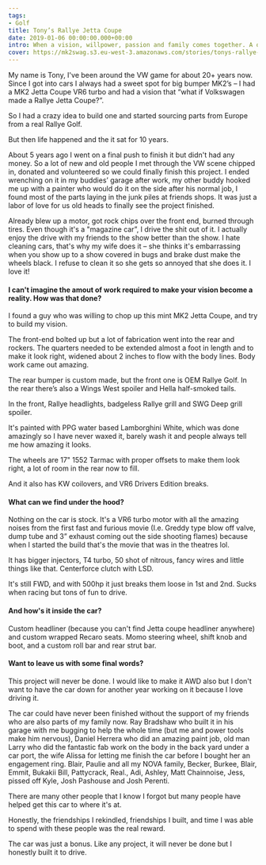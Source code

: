 ```yaml
---
tags:
- Golf
title: Tony’s Rallye Jetta Coupe
date: 2019-01-06 00:00:00.000+00:00
intro: When a vision, willpower, passion and family comes together. A one-of-a-kind MK2.
cover: https://mk2swag.s3.eu-west-3.amazonaws.com/stories/tonys-rallye-jetta-coupe-cover.jpg
---
```


My name is Tony, I've been around the VW game for about 20+ years now. Since I got into cars I always had a sweet spot for big bumper MK2’s – I had a MK2 Jetta Coupe VR6 turbo and had a vision that “what if Volkswagen made a Rallye Jetta Coupe?”.

So I had a crazy idea to build one and started sourcing parts from Europe from a real Rallye Golf.

But then life happened and the it sat for 10 years.

About 5 years ago I went on a final push to finish it but didn't had any money. So a lot of new and old people I met through the VW scene chipped in, donated and volunteered so we could finally finish this project. I ended wrenching on it in my buddies’ garage after work, my other buddy hooked me up with a painter who would do it on the side after his normal job, I found most of the parts laying in the junk piles at friends shops. It was just a labor of love for us old heads to finally see the project finished.

Already blew up a motor, got rock chips over the front end, burned through tires. Even though it's a "magazine car”, I drive the shit out of it. I actually enjoy the drive with my friends to the show better than the show. I hate cleaning cars, that's why my wife does it – she thinks it's embarrassing when you show up to a show covered in bugs and brake dust make the wheels black. I refuse to clean it so she gets so annoyed that she does it. I love it!


#### I can't imagine the amout of work required to make your vision become a reality. How was that done?
I found a guy who was willing to chop up this mint MK2 Jetta Coupe, and try to build my vision.

The front-end bolted up but a lot of fabrication went into the rear and rockers. The quarters needed to be extended almost a foot in length and to make it look right, widened about 2 inches to flow with the body lines. Body work came out amazing.

The rear bumper is custom made, but the front one is OEM Rallye Golf. In the rear there’s also a Wings West spoiler and Hella half-smoked tails.

In the front, Rallye headlights, badgeless Rallye grill and SWG Deep grill spoiler.

It's painted with PPG water based Lamborghini White, which was done amazingly so I have never waxed it, barely wash it and people always tell me how amazing it looks.

The wheels are 17" 1552 Tarmac with proper offsets to make them look right, a lot of room in the rear now to fill.

And it also has KW coilovers, and VR6 Drivers Edition breaks.


#### What can we find under the hood?
Nothing on the car is stock. It's a VR6 turbo motor with all the amazing noises from the first fast and furious movie (I.e. Greddy type blow off valve, dump tube and 3” exhaust coming out the side shooting flames) because when I started the build that's the movie that was in the theatres lol.

It has bigger injectors, T4 turbo, 50 shot of nitrous, fancy wires and little things like that. Centerforce clutch with LSD. 

It's still FWD, and with 500hp it just breaks them loose in 1st and 2nd. Sucks when racing but tons of fun to drive.



#### And how's it inside the car?
Custom headliner (because you can't find Jetta coupe headliner anywhere) and custom wrapped Recaro seats. Momo steering wheel, shift knob and boot, and a custom roll bar and rear strut bar. 


#### Want to leave us with some final words?
This project will never be done. I would like to make it AWD also but I don't want to have the car down for another year working on it because I love driving it.

The car could have never been finished without the support of my friends who are also parts of my family now. Ray Bradshaw who built it in his garage with me bugging to help the whole time (but me and power tools make him nervous), Daniel Herrera who did an amazing paint job, old man Larry who did the fantastic fab work on the body in the back yard under a car port, the wife Alissa for letting me finish the car before I bought her an engagement ring. Blair, Paulie and all my NOVA family, Becker, Burkee, Blair, Emmit, Bukakii Bill, Pattycrack, Real., Adi, Ashley, Matt Chainnoise, Jess, pissed off Kyle, Josh Pashouse and Josh Perenti.

There are many other people that I know I forgot but many people have helped get this car to where it's at.

Honestly, the friendships I rekindled, friendships I built, and time I was able to spend with these people was the real reward. 

The car was just a bonus. Like any project, it will never be done but I honestly built it to drive.


